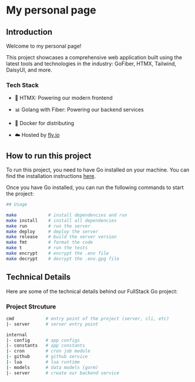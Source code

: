 # My personal page

## Introduction

Welcome to my personal page!

This project showcases a comprehensive web application built using the latest
tools and technologies in the industry: GoFiber, HTMX, Tailwind, DaisyUI, and
more.

### Tech Stack

-   🚀 HTMX: Powering our modern frontend

-   📊 Golang with Fiber: Powering our backend services

-   🐳 Docker for distributing

-   ☁️ Hosted by [fly.io](https://fly.io)

## How to run this project

To run this project, you need to have Go installed on your machine. You can find the installation instructions [here](https://golang.org/doc/install).

Once you have Go installed, you can run the following commands to start the project:

```bash
## Usage

make            # install dependencies and run
make install    # install all dependencies
make run        # run the server
make deploy     # deploy the server
make release    # build the server version
make fmt        # format the code
make t          # run the tests
make encrypt    # encrypt the .env file
make decrypt    # decrypt the .env.gpg file
```

## Technical Details

Here are some of the technical details behind our FullStack Go project:

### Project Strcuture

```sh
cmd            # entry point of the project (server, cli, etc)
|- server      # server entry point

internal
|- config      # app configs
|- constants   # app constants
|- cron        # cron job module
|- github      # github service
|- lua         # lua runtime
|- models      # data models (gorm)
|- server      # create our backend service

```
